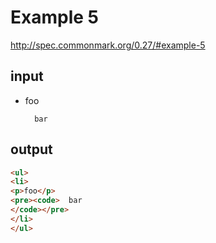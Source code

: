 # Example 5

http://spec.commonmark.org/0.27/#example-5

## input

- foo

		bar

## output

```html
<ul>
<li>
<p>foo</p>
<pre><code>  bar
</code></pre>
</li>
</ul>
```
